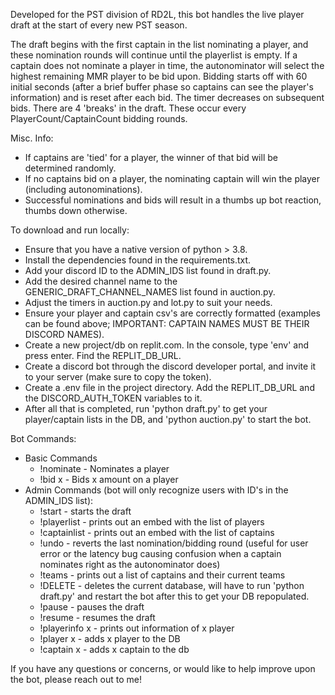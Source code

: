 Developed for the PST division of RD2L, this bot handles the live player draft at the start of every new PST season.

The draft begins with the first captain in the list nominating a player, and these nomination rounds will continue until the playerlist is empty. If a captain does not nominate a player in time, the autonominator will select the highest remaining MMR player to be bid upon. Bidding starts off with 60 initial seconds (after a brief buffer phase so captains can see the player's information) and is reset after each bid. The timer decreases on subsequent bids. There are 4 'breaks' in the draft. These occur every PlayerCount/CaptainCount bidding rounds.

Misc. Info:
- If captains are 'tied' for a player, the winner of that bid will be determined randomly.
- If no captains bid on a player, the nominating captain will win the player (including autonominations).
- Successful nominations and bids will result in a thumbs up bot reaction, thumbs down otherwise.


To download and run locally: 
- Ensure that you have a native version of python > 3.8.
- Install the dependencies found in the requirements.txt.
- Add your discord ID to the ADMIN_IDS list found in draft.py.
- Add the desired channel name to the GENERIC_DRAFT_CHANNEL_NAMES list found in auction.py.
- Adjust the timers in auction.py and lot.py to suit your needs.
- Ensure your player and captain csv's are correctly formatted (examples can be found above; IMPORTANT: CAPTAIN NAMES MUST BE THEIR DISCORD NAMES).
- Create a new project/db on replit.com. In the console, type 'env' and press enter. Find the REPLIT_DB_URL.
- Create a discord bot through the discord developer portal, and invite it to your server (make sure to copy the token).
- Create a .env file in the project directory. Add the REPLIT_DB_URL and the DISCORD_AUTH_TOKEN variables to it.
- After all that is completed, run 'python draft.py' to get your player/captain lists in the DB, and 'python auction.py' to start the bot.


Bot Commands:
- Basic Commands
    - !nominate - Nominates a player
    - !bid x - Bids x amount on a player
- Admin Commands (bot will only recognize users with ID's in the ADMIN_IDS list): 
    - !start - starts the draft
    - !playerlist - prints out an embed with the list of players
    - !captainlist - prints out an embed with the list of captains
    - !undo - reverts the last nomination/bidding round (useful for user error or the latency bug causing confusion when a captain nominates right as the autonominator does)
    - !teams - prints out a list of captains and their current teams
    - !DELETE - deletes the current database, will have to run 'python draft.py' and restart the bot after this to get your DB repopulated.
    - !pause - pauses the draft
    - !resume - resumes the draft
    - !playerinfo x - prints out information of x player
    - !player x - adds x player to the DB
    - !captain x - adds x captain to the db

If you have any questions or concerns, or would like to help improve upon the bot, please reach out to me!